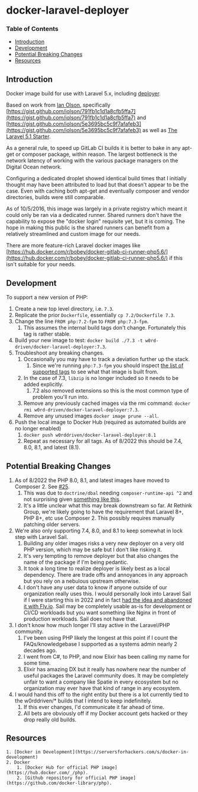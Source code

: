 # docker-laravel-deployer

### Table of Contents

* [Introduction](#introduction)
* [Development](#development)
* [Potential Breaking Changes](#potential-breaking-changes)
* [Resources](#resources)

## Introduction

Docker image build for use with Laravel 5.x, including [deployer](http://deployer.org/).

Based on work from [Ian Olson](https://gist.github.com/iolson), specifically
[https://gist.github.com/iolson/791fb1c1d1a8cfb5ffa7](https://gist.github.com/iolson/791fb1c1d1a8cfb5ffa7) and
[https://gist.github.com/iolson/5e3695bc5c9f7afafeb3](https://gist.github.com/iolson/5e3695bc5c9f7afafeb3) as well as
[The Laravel 5.1 Starter](https://gitlab.com/nasirkhan/laravel-5-starter/blob/master/.gitlab-ci.yml).

As a general rule, to speed up GitLab CI builds it is better to bake in
any apt-get or composer package, within reason. The largest bottleneck is
the network latency of working with the various package managers on the
Digital Ocean network.

Configuring a dedicated droplet showed identical build times that I initially
thought may have been attributed to load but that doesn't appear to be the
case. Even with caching both apt-get and eventually composer and vendor
directories, builds were still comparable.

As of 10/5/2016, this image was largely in a private registry which meant
it could only be ran via a dedicated runner. Shared runners don't have the
capability to expose the "docker login" requisite yet, but it is coming. The
hope in making this public is the shared runners can benefit from a
relatively streamlined and custom image for our needs.

There are more feature-rich Laravel docker images like
[https://hub.docker.com/r/bobey/docker-gitlab-ci-runner-php5.6/](https://hub.docker.com/r/bobey/docker-gitlab-ci-runner-php5.6/) if this
isn't suitable for your needs.

## Development

To support a new version of PHP:

1. Create a new top level directory, i.e. `7.3`.
2. Replicate the prior `Dockerfile`, essentially `cp 7.2/Dockerfile 7.3`.
3. Change the line `FROM php:7.2-fpm` to `FROM php:7.3-fpm`.
   1. This assumes the internal build tags don't change. Fortunately this tag is rather stable.
4. Build your new image to test: `docker build ./7.3 -t w0rd-driven/docker-laravel-deployer:7.3`.
5. Troubleshoot any breaking changes.
   1. Occasionally you may have to track a deviation further up the stack.
      1. Since we're running `php:7.3-fpm` you should inspect [the list of supported tags](https://github.com/docker-library/docs/blob/master/php/README.md#supported-tags-and-respective-dockerfile-links) to see what that image is built from.
   2. In the case of 7.3, `libzip` is no longer included so it needs to be added explicitly.
      1. 7.2 also removed extensions so this is the most common type of problem you'll run into.
   3. Remove any previously cached images via the rmi command: `docker rmi w0rd-driven/docker-laravel-deployer:7.3`.
   4. Remove any unused images `docker image prune --all`.
6. Push the local image to Docker Hub (required as automated builds are no longer enabled)
   1. `docker push w0rddriven/docker-laravel-deployer:8.1`
   2. Repeat as necessary for all tags. As of 8/2022 this should be 7.4, 8.0, 8.1, and latest (8.1).

## Potential Breaking Changes

1. As of 8/2022 the PHP 8.0, 8.1, and latest images have moved to Composer 2. See [#25](https://github.com/w0rd-driven/docker-laravel-deployer/issues/25).
   1. This was due to `doctrine/dbal` needing `composer-runtime-api ^2` and not surprising given [something like this](https://www.doctrine-project.org/2017/07/25/php-7.1-requirement-and-composer.html).
   2. It's a little unclear what this may break downstream so far. At Rethink Group, we're likely going to have the requirement that Laravel 8+, PHP 8+, etc use Composer 2. This possibly requires manually patching older servers.
2. We're also only supporting 7.4, 8.0, and 8.1 to keep somewhat in lock step with Laravel Sail.
   1. Building any older images risks a very new deployer on a very old PHP version, which may be safe but I don't like risking it.
   2. It's very tempting to remove deployer but that also changes the name of the package if I'm being pedantic.
   3. It took a long time to realize deployer is likely best as a local dependency. There are trade offs and annoyances in any approach but you rely on a nebulous upstream otherwise.
   4. I don't have any user data to know if anyone outside of our organization really uses this. I would personally look into Laravel Sail if I were starting this in 2022 and in fact [had the idea and abandoned it with Fly.io](https://github.com/w0rd-driven/docker-laravel-fly-io). Sail may be completely usable as-is for development or CI/CD workloads but you want something like Nginx in front of production workloads. Sail does not have that.
3. I don't know how much longer I'll stay active in the Laravel/PHP community.
   1. I've been using PHP likely the longest at this point if I count the FAQs/knowledgebase I supported as a systems admin nearly 2 decades ago.
   2. I went from C#, to PHP, and now Elixir has been calling my name for some time.
   3. Elixir has amazing DX but it really has nowhere near the number of useful packages the Laravel community does. It may be completely unfair to want a company like Spatie in every ecosystem but no organization may ever have that kind of range in any ecosystem.
4. I would hand this off to the right entity but there is a lot currently tied to the w0rddriven/* builds that I intend to keep indefinitely.
   1. If this ever changes, I'd communicate it far ahead of time.
   2. All bets are obviously off if my Docker account gets hacked or they drop really old builds.

## Resources

    1. [Docker in Development](https://serversforhackers.com/s/docker-in-development)
    2. Docker
        1. [Docker Hub for official PHP image](https://hub.docker.com/_/php).
        2. [Github repository for official PHP image](https://github.com/docker-library/php).
